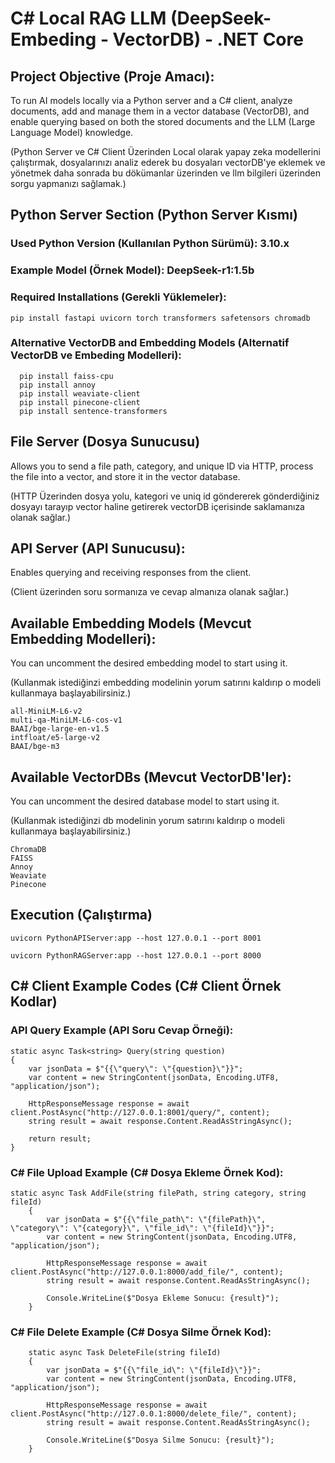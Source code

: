 # C# Local RAG LLM (DeepSeek- Embeding - VectorDB) - .NET Core

## Project Objective (Proje Amacı):
To run AI models locally via a Python server and a C# client, analyze documents, add and manage them in a vector database (VectorDB), and enable querying based on both the stored documents and the LLM (Large Language Model) knowledge.

(Python Server ve C# Client Üzerinden Local olarak yapay zeka modellerini çalıştırmak, dosyalarınızı analiz ederek bu dosyaları vectorDB'ye eklemek ve yönetmek daha sonrada bu dökümanlar üzerinden ve llm bilgileri üzerinden sorgu yapmanızı sağlamak.)

## Python Server Section (Python Server Kısmı)


### Used Python Version (Kullanılan Python Sürümü): 3.10.x
### Example Model (Örnek Model): DeepSeek-r1:1.5b

### Required Installations (Gerekli Yüklemeler):  
```
pip install fastapi uvicorn torch transformers safetensors chromadb
```
### Alternative VectorDB and Embedding Models (Alternatif VectorDB ve Embeding Modelleri): 
```
  pip install faiss-cpu
  pip install annoy
  pip install weaviate-client
  pip install pinecone-client
  pip install sentence-transformers
```
## File Server (Dosya Sunucusu)
Allows you to send a file path, category, and unique ID via HTTP, process the file into a vector, and store it in the vector database.

(HTTP Üzerinden dosya yolu, kategori ve uniq id göndererek gönderdiğiniz dosyayı tarayıp vector haline getirerek vectorDB içerisinde saklamanıza olanak sağlar.)

## API Server (API Sunucusu):
Enables querying and receiving responses from the client.

(Client üzerinden soru sormanıza ve cevap almanıza olanak sağlar.)

## Available Embedding Models (Mevcut Embedding Modelleri):
You can uncomment the desired embedding model to start using it.

(Kullanmak istediğinzi embedding modelinin yorum satırını kaldırıp o modeli kullanmaya başlayabilirsiniz.)
```						     
all-MiniLM-L6-v2			    
multi-qa-MiniLM-L6-cos-v1 
BAAI/bge-large-en-v1.5		 
intfloat/e5-large-v2		  
BAAI/bge-m3					       
```
## Available VectorDBs (Mevcut VectorDB'ler):
You can uncomment the desired database model to start using it.

(Kullanmak istediğinzi db modelinin yorum satırını kaldırıp o modeli kullanmaya başlayabilirsiniz.)
```	  
ChromaDB	    
FAISS	         
Annoy	        
Weaviate	     
Pinecone	    
```
## Execution (Çalıştırma)
```
uvicorn PythonAPIServer:app --host 127.0.0.1 --port 8001
```
```
uvicorn PythonRAGServer:app --host 127.0.0.1 --port 8000
```

## C# Client Example Codes (C# Client Örnek Kodlar)
### API Query Example (API Soru Cevap Örneği):
```
static async Task<string> Query(string question)
{
    var jsonData = $"{{\"query\": \"{question}\"}}";
    var content = new StringContent(jsonData, Encoding.UTF8, "application/json");

    HttpResponseMessage response = await client.PostAsync("http://127.0.0.1:8001/query/", content);
    string result = await response.Content.ReadAsStringAsync();

    return result;
}
```

### C# File Upload Example (C# Dosya Ekleme Örnek Kod):
```
static async Task AddFile(string filePath, string category, string fileId)
    {
        var jsonData = $"{{\"file_path\": \"{filePath}\", \"category\": \"{category}\", \"file_id\": \"{fileId}\"}}";
        var content = new StringContent(jsonData, Encoding.UTF8, "application/json");

        HttpResponseMessage response = await client.PostAsync("http://127.0.0.1:8000/add_file/", content);
        string result = await response.Content.ReadAsStringAsync();

        Console.WriteLine($"Dosya Ekleme Sonucu: {result}");
    }
```
### C# File Delete Example (C# Dosya Silme Örnek Kod):
```
    static async Task DeleteFile(string fileId)
    {
        var jsonData = $"{{\"file_id\": \"{fileId}\"}}";
        var content = new StringContent(jsonData, Encoding.UTF8, "application/json");

        HttpResponseMessage response = await client.PostAsync("http://127.0.0.1:8000/delete_file/", content);
        string result = await response.Content.ReadAsStringAsync();

        Console.WriteLine($"Dosya Silme Sonucu: {result}");
    }
```
